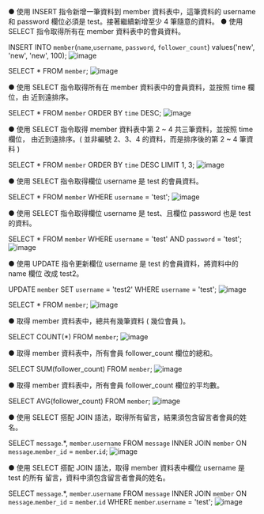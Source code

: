 ● 使用 INSERT 指令新增一筆資料到 member 資料表中，這筆資料的 username 和
password 欄位必須是 test。接著繼續新增至少 4 筆隨意的資料。
● 使用 SELECT 指令取得所有在 member 資料表中的會員資料。

INSERT INTO `member`(`name`,`username`, `password`, `follower_count`) values('new', 'new', 'new', 100);
![image](https://user-images.githubusercontent.com/95583422/152654387-a06de367-5e34-4f79-b922-b261e336d01c.png)

SELECT * FROM `member`;
![image](https://user-images.githubusercontent.com/95583422/152654397-e755124f-edd0-4269-b062-495fb6bbd6fe.png)


● 使用 SELECT 指令取得所有在 member 資料表中的會員資料，並按照 time 欄位，由
近到遠排序。

SELECT * FROM `member` ORDER BY `time` DESC; 
![image](https://user-images.githubusercontent.com/95583422/152654404-5605d2dd-d242-4ab5-a9de-13ebd134ae42.png)

● 使用 SELECT 指令取得 member 資料表中第 2 ~ 4 共三筆資料，並按照 time 欄位，
由近到遠排序。( 並非編號 2、3、4 的資料，而是排序後的第 2 ~ 4 筆資料 )

SELECT * FROM `member` ORDER BY `time` DESC LIMIT 1, 3; 
![image](https://user-images.githubusercontent.com/95583422/152654428-83051cb8-b8ff-4d8c-a228-6e989f7a5de9.png)


● 使用 SELECT 指令取得欄位 username 是 test 的會員資料。

SELECT * FROM `member` WHERE `username` = 'test';
![image](https://user-images.githubusercontent.com/95583422/152654468-0d8f92ea-c9da-461d-aa8e-0c32acd9bc62.png)


● 使用 SELECT 指令取得欄位 username 是 test、且欄位 password 也是 test 的資料。

SELECT * FROM `member` WHERE `username` = 'test' AND `password` = 'test';
![image](https://user-images.githubusercontent.com/95583422/152654497-03bc4491-0e09-49ca-af60-3fe63a6a55cc.png)

● 使用 UPDATE 指令更新欄位 username 是 test 的會員資料，將資料中的 name 欄位
改成 test2。

UPDATE `member`
SET `username` = 'test2'
WHERE `username` = 'test';
![image](https://user-images.githubusercontent.com/95583422/152654523-1686f5d3-8c81-45f3-864b-fdc8aa0de09e.png)

SELECT * FROM `member`;
![image](https://user-images.githubusercontent.com/95583422/152654542-86655466-6196-4084-8916-37261b58c1e4.png)

● 取得 member 資料表中，總共有幾筆資料 ( 幾位會員 )。

SELECT COUNT(*) FROM `member`;
![image](https://user-images.githubusercontent.com/95583422/152654562-e7dc7ccf-36fc-4c3b-9a48-445ad2a1dc25.png)

● 取得 member 資料表中，所有會員 follower_count 欄位的總和。

SELECT SUM(follower_count) FROM `member`;
![image](https://user-images.githubusercontent.com/95583422/152654593-c65a105a-afdd-4926-b44a-542991ccc51d.png)

● 取得 member 資料表中，所有會員 follower_count 欄位的平均數。

SELECT AVG(follower_count) FROM `member`;
![image](https://user-images.githubusercontent.com/95583422/152654608-55e48263-7920-4c05-be2d-7faf368153d1.png)

● 使用 SELECT 搭配 JOIN 語法，取得所有留言，結果須包含留言者會員的姓名。

SELECT `message`.*, `member`.`username`
FROM `message` INNER JOIN `member`
ON `message`.`member_id` = `member`.`id`;
![image](https://user-images.githubusercontent.com/95583422/152654653-64a90c1c-a715-493d-9970-cd981cab4afa.png)

● 使用 SELECT 搭配 JOIN 語法，取得 member 資料表中欄位 username 是 test 的所有
留言，資料中須包含留言者會員的姓名。

SELECT `message`.*, `member`.`username`
FROM `message` INNER JOIN `member`
ON `message`.`member_id` = `member`.`id`
WHERE `member`.`username` = 'test';
![image](https://user-images.githubusercontent.com/95583422/152654672-4ddcf70a-3ea6-4b96-8fde-a73174335e58.png)
